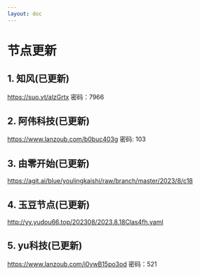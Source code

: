 ```yaml
---
layout: doc
---
```

# 节点更新

## 1. 知风(已更新)

https://suo.yt/alzGrtx 密码：7966

## 2. 阿伟科技(已更新)

https://www.lanzoub.com/b0buc403g 密码: 103

## 3. 由零开始(已更新)

https://agit.ai/blue/youlingkaishi/raw/branch/master/2023/8/c18

## 4. 玉豆节点(已更新)

http://yy.yudou66.top/202308/2023.8.18Clas4fh.yaml

## 5. yu科技(已更新)

https://www.lanzoub.com/i0ywB15po3od 密码：521
